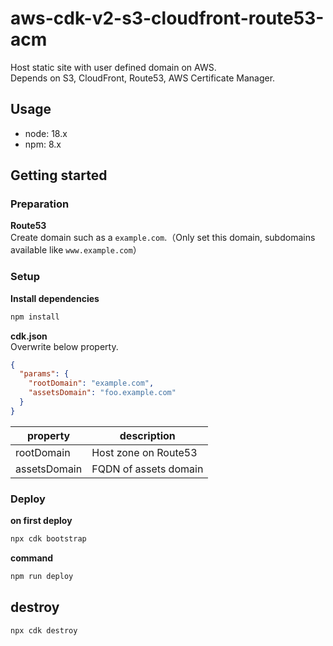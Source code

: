 # aws-cdk-v2-s3-cloudfront-route53-acm
Host static site with user defined domain on AWS.    
Depends on S3, CloudFront, Route53, AWS Certificate Manager.  

## Usage
- node: 18.x
- npm: 8.x

## Getting started

### Preparation

**Route53**  
Create domain such as a `example.com`.（Only set this domain, subdomains available like `www.example.com`） 

### Setup
**Install dependencies**

```bash
npm install
```
  
**cdk.json**  
Overwrite below property.

```json
{
  "params": {
    "rootDomain": "example.com",
    "assetsDomain": "foo.example.com"
  }
}
```

| property | description |
| ------------ | ------------ |
| rootDomain | Host zone on Route53 |
| assetsDomain | FQDN of assets domain |

### Deploy

**on first deploy**

```bash
npx cdk bootstrap
```

**command**  
```bash
npm run deploy
```

## destroy

```bash
npx cdk destroy
```
